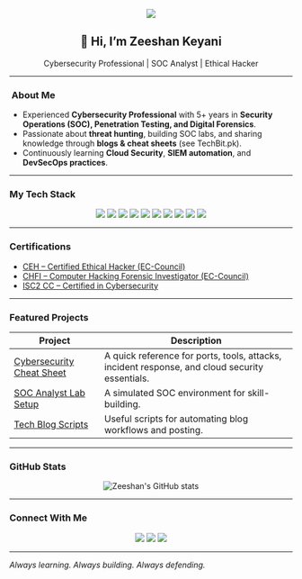 <p align="center">
  <img src="https://capsule-render.vercel.app/api?type=waving&color=0:FF416C,100:0072FF&height=200&section=header&text=Zeeshan%20Keyani&fontSize=45&fontColor=FFFFFF&animation=fadeIn&fontAlignY=40" />
</p>

<h2 align="center">👋 Hi, I’m Zeeshan Keyani</h2>
<p align="center">Cybersecurity Professional | SOC Analyst | Ethical Hacker</p>

---

### ​ About Me
- Experienced **Cybersecurity Professional** with 5+ years in **Security Operations (SOC), Penetration Testing, and Digital Forensics**.
- Passionate about **threat hunting**, building SOC labs, and sharing knowledge through **blogs & cheat sheets** (see TechBit.pk).
- Continuously learning **Cloud Security**, **SIEM automation**, and **DevSecOps practices**.

---

###  My Tech Stack
<p align="center">
  <img src="https://img.shields.io/badge/-Nmap-black?logo=nmap&logoColor=white" />
  <img src="https://img.shields.io/badge/-Wireshark-black?logo=wireshark&logoColor=white" />
  <img src="https://img.shields.io/badge/-Metasploit-black?logo=metasploit&logoColor=white" />
  <img src="https://img.shields.io/badge/-Burp_Suite-black?logo=burpsuite&logoColor=white" />
  <img src="https://img.shields.io/badge/-Kali_Linux-black?logo=kalilinux&logoColor=white" />
  <img src="https://img.shields.io/badge/-Splunk-black?logo=splunk&logoColor=white" />
  <img src="https://img.shields.io/badge/-Wazuh-black?logo=wazuh&logoColor=white" />
  <img src="https://img.shields.io/badge/-Python-black?logo=python&logoColor=white" />
  <img src="https://img.shields.io/badge/-Linux-black?logo=linux&logoColor=white" />
  <img src="https://img.shields.io/badge/-AWS-black?logo=amazonaws&logoColor=white" />
</p>

---

###  Certifications
- [CEH – Certified Ethical Hacker (EC-Council)](https://www.eccouncil.org/train-certify/certified-ethical-hacker-ceh/)
- [CHFI – Computer Hacking Forensic Investigator (EC-Council)](https://www.eccouncil.org/train-certify/computer-hacking-forensic-investigator-chfi/)
- [ISC2 CC – Certified in Cybersecurity](https://www.isc2.org/certifications/cc)

---

###  Featured Projects
| Project | Description |
|---------|-------------|
| [Cybersecurity Cheat Sheet](https://github.com/yourusername/cybersecurity-cheatsheet) | A quick reference for ports, tools, attacks, incident response, and cloud security essentials. |
| [SOC Analyst Lab Setup](https://github.com/yourusername/soc-analyst-lab) | A simulated SOC environment for skill-building. |
| [Tech Blog Scripts](https://github.com/yourusername/techblog-scripts) | Useful scripts for automating blog workflows and posting. |

---

###  GitHub Stats
<p align="center">
  <img src="https://github-readme-stats.vercel.app/api?username=yourusername&show_icons=true&theme=default&hide_border=true" alt="Zeeshan's GitHub stats" />
</p>

---

###  Connect With Me
<p align="center">
  <a href="https://www.linkedin.com/in/xeeshankeyani/"><img src="https://img.shields.io/badge/-LinkedIn-blue?logo=linkedin&logoColor=white" /></a>
  <a href="mailto:xeeshankeyani@gmail.com"><img src="https://img.shields.io/badge/-Email-red?logo=gmail&logoColor=white" /></a>
  <a href="https://www.techbit.pk/"><img src="https://img.shields.io/badge/-TechBit.pk-black" /></a>
</p>

---

*Always learning. Always building. Always defending.*
